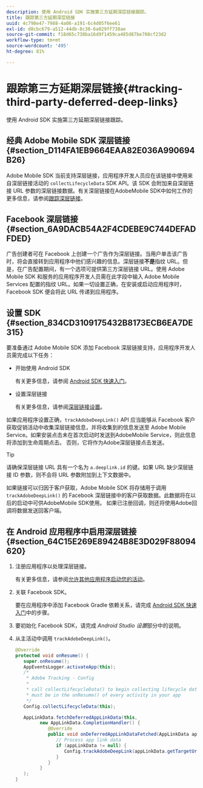 ```yaml
---
description: 使用 Android SDK 实施第三方延期深层链接跟踪。
title: 跟踪第三方延期深层链接
uuid: 4c798e47-7988-4a06-a191-6c4d05f6ee61
exl-id: d8cbc679-a512-44db-8c30-6a029ff738ae
source-git-commit: f18d65c738ba16d9f1459ca485d87be708cf23d2
workflow-type: tm+mt
source-wordcount: '495'
ht-degree: 81%

---
```


# 跟踪第三方延期深层链接{#tracking-third-party-deferred-deep-links}

使用 Android SDK 实施第三方延期深层链接跟踪。

## 经典 Adobe Mobile SDK 深层链接 {#section_D114FA1EB9664EAA82E036A990694B26}

Adobe Mobile SDK 当前支持深层链接，应用程序开发人员应在该链接中使用来自深层链接活动的 `collectLifecycleData` SDK API。该 SDK 会附加来自深层链接 URL 参数的深层链接数据。有关深层链接在AdobeMobile SDK中如何工作的更多信息，请参阅[跟踪深层链接](/help/android/acquisition-main/tracking-deep-links/tracking-deep-links.md)。

## Facebook 深层链接 {#section_6A9DACB54A2F4CDEBE9C744DEFADFDED}

广告创建者可在 Facebook 上创建一个广告作为深层链接。当用户单击该广告时，将会直接转到应用程序中他们感兴趣的信息。深层链接&#x200B;**不是**&#x200B;指纹 URL。但是，在广告配置期间，有一个选项可提供第三方深层链接 URL。使用 Adobe Mobile SDK 和服务的应用程序开发人员需在此字段中输入 Adobe Mobile Services 配置的指纹 URL。如果一切设置正确，在安装或启动应用程序时，Facebook SDK 便会将此 URL 传递到应用程序。

## 设置 SDK {#section_834CD3109175432B8173ECB6EA7DE315}

要准备通过 Adobe Mobile SDK 添加 Facebook 深层链接支持，应用程序开发人员需完成以下任务：

* 开始使用 Android SDK

   有关更多信息，请参阅 [Android SDK 快速入门](https://developers.facebook.com/docs/android/getting-started)。

* 设置深层链接

   有关更多信息，请参阅[深层链接设置](https://developers.facebook.com/docs/app-ads/deep-linking#os)。

如果应用程序设置正确，`trackAdobeDeepLink()` API 应当能够从 Facebook 客户获取促销活动中收集深层链接信息，并将收集到的信息发送至 Adobe Mobile Service。如果安装点击未在首次启动时发送到AdobeMobile Service，则此信息将添加到生命周期点击。 否则，它将作为Adobe深层链接点击发送。

>[!TIP]
>
>请确保深层链接 URL 具有一个名为 `a.deeplink.id` 的键。如果 URL 缺少深层链接 ID 参数，则不会将 URL 参数附加到上下文数据中。

如果链接可以归因于客户获取，Adobe Mobile SDK 将存储用于调用 `trackAdobeDeepLink()` 的 Facebook 深层链接中的客户获取数据。此数据将在以后的启动中可供AdobeMobile SDK使用。 如果已注册回调，则还将使用Adobe回调将数据发送回客户端。

## 在 Android 应用程序中启用深层链接 {#section_64C15E269E89424B8E3D029F88094620}

1. 注册应用程序以处理深层链接。

   有关更多信息，请参阅[允许其他应用程序启动您的活动](https://developer.android.com/training/basics/intents/filters.html)。

1. 关联 Facebook SDK。

   要在应用程序中添加 Facebook Gradle 依赖关系，请完成 [Android SDK 快速入门](https://developers.facebook.com/docs/android/getting-started)中的步骤。

1. 要初始化 Facebook SDK，请完成 *Android Studio 设置*&#x200B;部分中的说明。
1. 从主活动中调用 `trackAdobeDeepLink()`。

   ```java
   @Override 
   protected void onResume() { 
      super.onResume(); 
      AppEventsLogger.activateApp(this); 
      /* 
       * Adobe Tracking - Config 
       * 
       * call collectLifecycleData() to begin collecting lifecycle data 
       * must be in the onResume() of every activity in your app 
       */ 
      Config.collectLifecycleData(this);
   
      AppLinkData.fetchDeferredAppLinkData(this, 
            new AppLinkData.CompletionHandler() { 
               @Override 
               public void onDeferredAppLinkDataFetched(AppLinkData appLinkData) { 
                  // Process app link data 
                  if (appLinkData != null) { 
                     Config.trackAdobeDeepLink(appLinkData.getTargetUri()); 
                  } 
               } 
            } 
      ); 
   }
   ```
